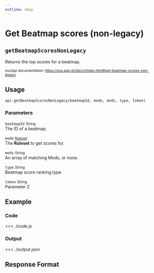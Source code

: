 ```yaml
---
outline: deep
---
```


# Get Beatmap scores (non-legacy) <Badge type="info" text="GET"/>

## `getBeatmapScoresNonLegacy`

Returns the top scores for a beatmap.

<small>osu!api documentation: https://osu.ppy.sh/docs/index.html#get-beatmap-scores-non-legacy</small>

## Usage

`api.getBeatmapScoresNonLegacy(beatmapId, mode, mods, type, token)`

### Parameters

`beatmapId` <small>String</small><br>
The ID of a beatmap.

`mode` <small>[Ruleset](../../types/ruleset)</small> <Badge type="tip" text="optional" /><br>
The **Ruleset** to get scores for.

`mods` <small>String</small> <Badge type="tip" text="optional" /><br>
An array of matching Mods, or none.

`type` <small>String</small> <Badge type="tip" text="optional" /><br>
Beatmap score ranking type.

`token` <small>String</small> <Badge type="tip" text="optional" /><br>
Parameter 2

## Example

### Code
<<< ./code.js

### Output
<<< ./output.json

## Response Format

<!--@include: ./response.md-->
